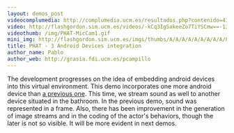 ```yaml
---
layout: demos_post
videocomplumedia: http://complumedia.ucm.es/resultados.php?contenido=41LJNL_r19h3989mJ949NQ==
video: http://flashgordon.sim.ucm.es/videos/-kCq3IgSakeeZo7TiYSCmw==-13.mp4
videothumb: /img/PHAT-MicCam1.gif
mini_img: http://flashgordon.sim.ucm.es/imgs/thumbs/A/A/A/A/A/A/A/A/A/L/-kCq3IgSakeeZo7TiYSCmw==-1.jpg
title: PHAT - 3 Android Devices integration
author_name: Pablo
author_web: http://grasia.fdi.ucm.es/pcampillo
---
```

The development progresses on the idea of embedding android devices into this virtual environment. This demo incorporates one more android device than <a href="http://grasia.fdi.ucm.es/sociaal/demos/2014/01/20/demoandroid.html">a previous one</a>. This time, we stream sound as well to another device situated in the bathroom. In the previous demo, sound was represented in a frame. Also, there has been improvement in the generation of image streams and in the coding of the actor's behaviors, though the later is not so visible. It will be more evident in next demos.


